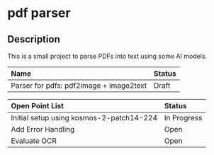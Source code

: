 pdf parser
==========

Description
-----------

This is a small project to parse PDFs into text using some AI models.

| Name | Status |
|:-----|:-------|
| Parser for pdfs: pdf2image + image2text | Draft |

| Open Point List | Status |
|:-----|:-------|
| Initial setup using kosmos-2-patch14-224 | In Progress |
| Add Error Handling | Open |
| Evaluate OCR | Open |
